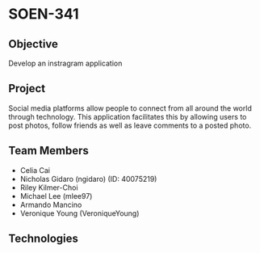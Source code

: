 # SOEN-341

## Objective
Develop an instragram application

## Project
Social media platforms allow people to connect from all around the world through technology. This application
facilitates this by allowing users to post photos, follow friends as well as leave comments to a posted photo. 

## Team Members
- Celia Cai
- Nicholas Gidaro (ngidaro) (ID: 40075219)
- Riley Kilmer-Choi
- Michael Lee (mlee97)
- Armando Mancino
- Veronique Young (VeroniqueYoung)


## Technologies